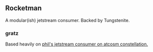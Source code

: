 ## Rocketman

A modular(ish) jetstream consumer. Backed by Tungstenite.

### gratz
Based heavily on [phil's jetstream consumer on atcosm constellation.](https://github.com/atcosm/links/blob/main/constellation/src/consumer/jetstream.rs)